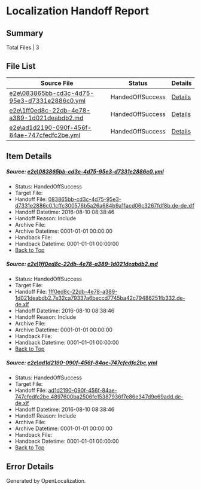 # <a name='report-top'></a> Localization Handoff Report

## Summary
 Total Files | 3

## File List
 Source File | Status | Details 
 ----------- | ------ | ------- 
 [e2e\083865bb-cd3c-4d75-95e3-d7331e2886c0.yml](https://github.com/OpenLocalizationTestOrg/oltest/blob/43795b12b0cec3e73330571561aee6dcd4fa6bc7/e2e/083865bb-cd3c-4d75-95e3-d7331e2886c0.yml) | HandedOffSuccess | [Details](#897325753cdaef1189ab0a4fdf1a211ded32ad0c1)
 [e2e\1ff0ed8c-22db-4e78-a389-1d021deabdb2.md](https://github.com/OpenLocalizationTestOrg/oltest/blob/43795b12b0cec3e73330571561aee6dcd4fa6bc7/e2e/1ff0ed8c-22db-4e78-a389-1d021deabdb2.md) | HandedOffSuccess | [Details](#6b18761b6012c1f8e7ba7ad21b94b379cfe3c7812)
 [e2e\ad1d2190-090f-456f-84ae-747cfedfc2be.yml](https://github.com/OpenLocalizationTestOrg/oltest/blob/43795b12b0cec3e73330571561aee6dcd4fa6bc7/e2e/ad1d2190-090f-456f-84ae-747cfedfc2be.yml) | HandedOffSuccess | [Details](#3825a5976f37bb5e69be6ab58e0c3332c87d87fa5)

## Item Details
##### <a name='897325753cdaef1189ab0a4fdf1a211ded32ad0c1'></a> Source: [e2e\083865bb-cd3c-4d75-95e3-d7331e2886c0.yml](https://github.com/OpenLocalizationTestOrg/oltest/blob/43795b12b0cec3e73330571561aee6dcd4fa6bc7/e2e/083865bb-cd3c-4d75-95e3-d7331e2886c0.yml)
* Status: HandedOffSuccess
* Target File: 
* Handoff File: [083865bb-cd3c-4d75-95e3-d7331e2886c0.1cffc300576b5a26a684b9a11acd06c3267fdf8b.de-de.xlf](https://github.com/OpenLocalizationTestOrg/olhandoff-e2e/blob/015446311a4c6a028ae84685661046d93964cd68/ol-handoff/OpenLocalizationTestOrg/ol-test-dede/ci/ht/083865bb-cd3c-4d75-95e3-d7331e2886c0.1cffc300576b5a26a684b9a11acd06c3267fdf8b.de-de.xlf)
* Handoff Datetime: 2016-08-10 08:38:46
* Handoff Reason: Include
* Archive File: 
* Archive Datetime: 0001-01-01 00:00:00
* Handback File: 
* Handback Datetime: 0001-01-01 00:00:00
* [Back to Top](#report-top)

##### <a name='6b18761b6012c1f8e7ba7ad21b94b379cfe3c7812'></a> Source: [e2e\1ff0ed8c-22db-4e78-a389-1d021deabdb2.md](https://github.com/OpenLocalizationTestOrg/oltest/blob/43795b12b0cec3e73330571561aee6dcd4fa6bc7/e2e/1ff0ed8c-22db-4e78-a389-1d021deabdb2.md)
* Status: HandedOffSuccess
* Target File: 
* Handoff File: [1ff0ed8c-22db-4e78-a389-1d021deabdb2.7e32ca79337a6beccd7745ba42c79486251fb332.de-de.xlf](https://github.com/OpenLocalizationTestOrg/olhandoff-e2e/blob/015446311a4c6a028ae84685661046d93964cd68/ol-handoff/OpenLocalizationTestOrg/ol-test-dede/ci/ht/1ff0ed8c-22db-4e78-a389-1d021deabdb2.7e32ca79337a6beccd7745ba42c79486251fb332.de-de.xlf)
* Handoff Datetime: 2016-08-10 08:38:46
* Handoff Reason: Include
* Archive File: 
* Archive Datetime: 0001-01-01 00:00:00
* Handback File: 
* Handback Datetime: 0001-01-01 00:00:00
* [Back to Top](#report-top)

##### <a name='3825a5976f37bb5e69be6ab58e0c3332c87d87fa5'></a> Source: [e2e\ad1d2190-090f-456f-84ae-747cfedfc2be.yml](https://github.com/OpenLocalizationTestOrg/oltest/blob/43795b12b0cec3e73330571561aee6dcd4fa6bc7/e2e/ad1d2190-090f-456f-84ae-747cfedfc2be.yml)
* Status: HandedOffSuccess
* Target File: 
* Handoff File: [ad1d2190-090f-456f-84ae-747cfedfc2be.4897600ba2506fe15387936f7e86e347d9e69add.de-de.xlf](https://github.com/OpenLocalizationTestOrg/olhandoff-e2e/blob/015446311a4c6a028ae84685661046d93964cd68/ol-handoff/OpenLocalizationTestOrg/ol-test-dede/ci/ht/ad1d2190-090f-456f-84ae-747cfedfc2be.4897600ba2506fe15387936f7e86e347d9e69add.de-de.xlf)
* Handoff Datetime: 2016-08-10 08:38:46
* Handoff Reason: Include
* Archive File: 
* Archive Datetime: 0001-01-01 00:00:00
* Handback File: 
* Handback Datetime: 0001-01-01 00:00:00
* [Back to Top](#report-top)


## Error Details

Generated by OpenLocalization.
